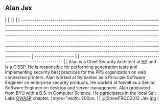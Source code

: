 ## Alan Jex

|                                                                                                                                                                                                                                                                                                                                                                                                                                                                                                                                                                         |                      |  |                                                                       |
| ----------------------------------------------------------------------------------------------------------------------------------------------------------------------------------------------------------------------------------------------------------------------------------------------------------------------------------------------------------------------------------------------------------------------------------------------------------------------------------------------------------------------------------------------------------------------- | -------------------- |  | --------------------------------------------------------------------- |
| Alan is a Chief Security Architect at [HP](http://www.hp.com) and is a CISSP. He is responsible for performing penetration tests and implementing security best practices for the PPS organization on web connected printers. Alan worked at Symantec as a Principle Software Engineer on enterprise security products. He worked at Novell as a Senior Software Engineer on desktop and server management. Alan graduated from BYU with a B.S. in Computer Science. He participates in the local Salt Lake [OWASP](https://www.owasp.org/index.php/Salt_Lake) chapter. | style="width: 200px; |  | ![SnowFROC2013_Jex.jpg](SnowFROC2013_Jex.jpg "SnowFROC2013_Jex.jpg") |